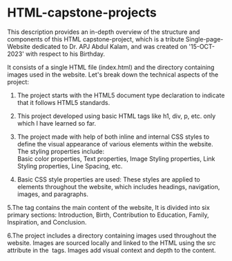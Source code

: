 # HTML-capstone-projects

This description provides an in-depth overview of the structure and components of this HTML capstone-project,
which is a tribute Single-page-Website dedicated to Dr. APJ Abdul Kalam, and was created on '15-OCT-2023' with respect to his Birthday.

It consists of a single HTML file (index.html) and the directory containing images used in the website. 
Let's break down the technical aspects of the project:

1. The project starts with the HTML5 document type declaration to indicate that it follows HTML5 standards.

2. This project developed using basic HTML tags like h1, div, p, etc. only which I have learned so far. 

3. The project made with help of both inline and internal CSS styles to define the visual appearance    of various elements within the website. The styling properties include:   
   Basic color properties, Text properties, Image Styling properties, Link Styling properties, Line Spacing, etc.
 
4. Basic CSS style properties are used:
   These styles are applied to elements throughout the website, which includes headings, navigation, images, and paragraphs.

5.The <body> tag contains the main content of the website,
  It is divided into six primary sections: Introduction, Birth, Contribution to Education, Family, Inspiration, and Conclusion.

6.The project includes a directory containing images used throughout the website. Images are sourced locally and
  linked to the HTML using the src attribute in the <img> tags. Images add visual context and depth to the content.
